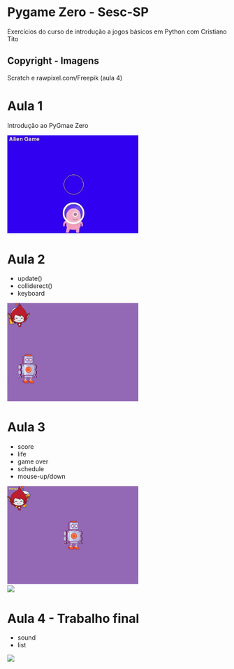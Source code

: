 # Pygame Zero - Sesc-SP

Exercícios do curso de introdução a jogos básicos em Python com Cristiano Tito

## Copyright - Imagens
Scratch e rawpixel.com/Freepik (aula 4)

# Aula 1
Introdução ao PyGmae Zero

<img src="./doc/aula1.jpg" width="300">

# Aula 2
- update()
- colliderect()
- keyboard

<img src="./doc/aula2.gif" width="300">

# Aula 3
- score
- life
- game over
- schedule
- mouse-up/down

<img src="./doc/aula3.gif" width="300">
<br>
<img src="./doc/flappy.gif" width="300">

# Aula 4 - Trabalho final
- sound
- list

<img src="./doc/aula4.gif" width="300">
